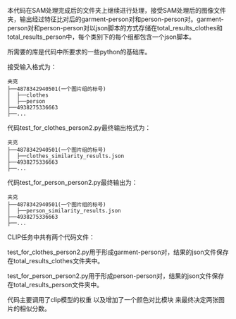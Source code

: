 本代码在SAM处理完成后的文件夹上继续进行处理，接受SAM处理后的图像文件夹，输出经过特征比对后的garment-person对和person-person对。garment-person对和person-person对以json脚本的方式存储在total_results_clothes和total_results_person中，每个类别下的每个组都包含一个json脚本。

所需要的库是代码中所要求的一些python的基础库。

接受输入格式为：
```
夹克
├──4878342940501(一个图片组的标号)
│  ├──clothes
│  ├──person
├──4938275336663
├──...
```
代码test_for_clothes_person2.py最终输出格式为：
```
夹克
├──4878342940501(一个图片组的标号)
│  ├──clothes_similarity_results.json
├──4938275336663
├──...
```
代码test_for_person_person2.py最终输出为：
```
夹克
├──4878342940501(一个图片组的标号)
│  ├──person_similarity_results.json
├──4938275336663
├──...
```

CLIP任务中共有两个代码文件：

test_for_clothes_person2.py用于形成garment-person对，结果的json文件保存在total_results_clothes文件夹中。

test_for_person_person2.py用于形成person-person对，结果的json文件保存在total_results_person文件夹中。

代码主要调用了clip模型的权重 以及增加了一个颜色对比模块 来最终决定两张图片的相似分数。
